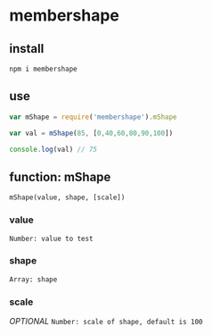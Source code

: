 # membershape 

## install
`npm i membershape`

## use
```javascript
var mShape = require('membershape').mShape

var val = mShape(85, [0,40,60,80,90,100])

console.log(val) // 75
```

## function: mShape
`mShape(value, shape, [scale])`

### value
`Number: value to test`

### shape
`Array: shape`

### scale
*OPTIONAL* `Number: scale of shape, default is 100`
